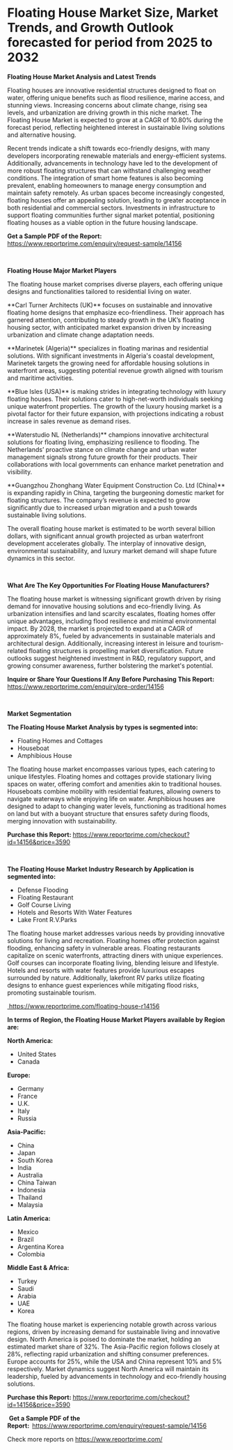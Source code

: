 <p><h1>Floating House Market Size, Market Trends, and Growth Outlook forecasted for period from 2025 to 2032</h1></p><p><strong>Floating House Market Analysis and Latest Trends</strong></p>
<p><p>Floating houses are innovative residential structures designed to float on water, offering unique benefits such as flood resilience, marine access, and stunning views. Increasing concerns about climate change, rising sea levels, and urbanization are driving growth in this niche market. The Floating House Market is expected to grow at a CAGR of 10.80% during the forecast period, reflecting heightened interest in sustainable living solutions and alternative housing.</p><p>Recent trends indicate a shift towards eco-friendly designs, with many developers incorporating renewable materials and energy-efficient systems. Additionally, advancements in technology have led to the development of more robust floating structures that can withstand challenging weather conditions. The integration of smart home features is also becoming prevalent, enabling homeowners to manage energy consumption and maintain safety remotely. As urban spaces become increasingly congested, floating houses offer an appealing solution, leading to greater acceptance in both residential and commercial sectors. Investments in infrastructure to support floating communities further signal market potential, positioning floating houses as a viable option in the future housing landscape.</p></p>
<p><strong>Get a Sample PDF of the Report:&nbsp;</strong> <a href="https://www.reportprime.com/enquiry/request-sample/14156?utm_campaign=2219&utm_medium=2&utm_source=Github&utm_content=ia&utm_term=20032025&utm_id=floating-house">https://www.reportprime.com/enquiry/request-sample/14156</a></p>
<p>&nbsp;</p>
<p><strong>Floating House Major Market Players</strong></p>
<p><p>The floating house market comprises diverse players, each offering unique designs and functionalities tailored to residential living on water. </p><p>**Carl Turner Architects (UK)** focuses on sustainable and innovative floating home designs that emphasize eco-friendliness. Their approach has garnered attention, contributing to steady growth in the UK’s floating housing sector, with anticipated market expansion driven by increasing urbanization and climate change adaptation needs.</p><p>**Marinetek (Algeria)** specializes in floating marinas and residential solutions. With significant investments in Algeria's coastal development, Marinetek targets the growing need for affordable housing solutions in waterfront areas, suggesting potential revenue growth aligned with tourism and maritime activities.</p><p>**Blue Isles (USA)** is making strides in integrating technology with luxury floating houses. Their solutions cater to high-net-worth individuals seeking unique waterfront properties. The growth of the luxury housing market is a pivotal factor for their future expansion, with projections indicating a robust increase in sales revenue as demand rises.</p><p>**Waterstudio NL (Netherlands)** champions innovative architectural solutions for floating living, emphasizing resilience to flooding. The Netherlands’ proactive stance on climate change and urban water management signals strong future growth for their products. Their collaborations with local governments can enhance market penetration and visibility.</p><p>**Guangzhou Zhonghang Water Equipment Construction Co. Ltd (China)** is expanding rapidly in China, targeting the burgeoning domestic market for floating structures. The company’s revenue is expected to grow significantly due to increased urban migration and a push towards sustainable living solutions.</p><p>The overall floating house market is estimated to be worth several billion dollars, with significant annual growth projected as urban waterfront development accelerates globally. The interplay of innovative design, environmental sustainability, and luxury market demand will shape future dynamics in this sector.</p></p>
<p>&nbsp;</p>
<p><strong>What Are The Key Opportunities For Floating House Manufacturers?</strong></p>
<p><p>The floating house market is witnessing significant growth driven by rising demand for innovative housing solutions and eco-friendly living. As urbanization intensifies and land scarcity escalates, floating homes offer unique advantages, including flood resilience and minimal environmental impact. By 2028, the market is projected to expand at a CAGR of approximately 8%, fueled by advancements in sustainable materials and architectural design. Additionally, increasing interest in leisure and tourism-related floating structures is propelling market diversification. Future outlooks suggest heightened investment in R&D, regulatory support, and growing consumer awareness, further bolstering the market's potential.</p></p>
<p><strong>Inquire or Share Your Questions If Any Before Purchasing This Report:</strong> <a href="https://www.reportprime.com/enquiry/pre-order/14156?utm_campaign=2219&utm_medium=2&utm_source=Github&utm_content=ia&utm_term=20032025&utm_id=floating-house">https://www.reportprime.com/enquiry/pre-order/14156</a></p>
<p>&nbsp;</p>
<p><strong>Market Segmentation</strong></p>
<p><strong>The Floating House Market Analysis by types is segmented into:</strong></p>
<p><ul><li>Floating Homes and Cottages</li><li>Houseboat</li><li>Amphibious House</li></ul></p>
<p><p>The floating house market encompasses various types, each catering to unique lifestyles. Floating homes and cottages provide stationary living spaces on water, offering comfort and amenities akin to traditional houses. Houseboats combine mobility with residential features, allowing owners to navigate waterways while enjoying life on water. Amphibious houses are designed to adapt to changing water levels, functioning as traditional homes on land but with a buoyant structure that ensures safety during floods, merging innovation with sustainability.</p></p>
<p><strong>Purchase this Report:&nbsp;</strong><a href="https://www.reportprime.com/checkout?id=14156&price=3590&utm_campaign=2219&utm_medium=2&utm_source=Github&utm_content=ia&utm_term=20032025&utm_id=floating-house">https://www.reportprime.com/checkout?id=14156&price=3590</a></p>
<p>&nbsp;</p>
<p><strong>The Floating House Market Industry Research by Application is segmented into:</strong></p>
<p><ul><li>Defense Flooding</li><li>Floating Restaurant</li><li>Golf Course Living</li><li>Hotels and Resorts With Water Features</li><li>Lake Front R.V.Parks</li></ul></p>
<p><p>The floating house market addresses various needs by providing innovative solutions for living and recreation. Floating homes offer protection against flooding, enhancing safety in vulnerable areas. Floating restaurants capitalize on scenic waterfronts, attracting diners with unique experiences. Golf courses can incorporate floating living, blending leisure and lifestyle. Hotels and resorts with water features provide luxurious escapes surrounded by nature. Additionally, lakefront RV parks utilize floating designs to enhance guest experiences while mitigating flood risks, promoting sustainable tourism.</p></p>
<p><a href="https://www.reportprime.com/floating-house-r14156?utm_campaign=2219&utm_medium=2&utm_source=Github&utm_content=ia&utm_term=20032025&utm_id=floating-house">&nbsp;https://www.reportprime.com/floating-house-r14156</a></p>
<p><strong>In terms of Region, the Floating House Market Players available by Region are:</strong></p>
<p>
    <p> <strong> North America: </strong>
        <ul>
            <li>United States</li>
            <li>Canada</li>
        </ul>
        </p> 
    <p> <strong> Europe: </strong>
        <ul>
            <li>Germany</li>
            <li>France</li>
            <li>U.K.</li>
            <li>Italy</li>
            <li>Russia</li>
        </ul>
        </p> 
    <p> <strong> Asia-Pacific: </strong>
        <ul>
            <li>China</li>
            <li>Japan</li>
            <li>South Korea</li>
            <li>India</li>
            <li>Australia</li>
            <li>China Taiwan</li>
            <li>Indonesia</li>
            <li>Thailand</li>
            <li>Malaysia</li>
        </ul>
        </p> 
    <p> <strong> Latin America: </strong>
        <ul>
            <li>Mexico</li>
            <li>Brazil</li>
            <li>Argentina Korea</li>
            <li>Colombia</li>
        </ul>
        </p> 
    <p> <strong> Middle East & Africa: </strong>
        <ul>
            <li>Turkey</li>
            <li>Saudi</li>
            <li>Arabia</li>
            <li>UAE</li>
            <li>Korea</li>
        </ul>
    </p>
    </p>
<p><p>The floating house market is experiencing notable growth across various regions, driven by increasing demand for sustainable living and innovative design. North America is poised to dominate the market, holding an estimated market share of 32%. The Asia-Pacific region follows closely at 28%, reflecting rapid urbanization and shifting consumer preferences. Europe accounts for 25%, while the USA and China represent 10% and 5% respectively. Market dynamics suggest North America will maintain its leadership, fueled by advancements in technology and eco-friendly housing solutions.</p></p>
<p><strong>Purchase this Report: </strong><a href="https://www.reportprime.com/checkout?id=14156&price=3590&utm_campaign=2219&utm_medium=2&utm_source=Github&utm_content=ia&utm_term=20032025&utm_id=floating-house">https://www.reportprime.com/checkout?id=14156&price=3590</a></p>
<p>&nbsp;<strong>Get a Sample PDF of the Report:&nbsp;&nbsp;</strong><a href="https://www.reportprime.com/enquiry/request-sample/14156?utm_campaign=2219&utm_medium=2&utm_source=Github&utm_content=ia&utm_term=20032025&utm_id=floating-house">https://www.reportprime.com/enquiry/request-sample/14156</a></p>
<p><strong></strong></p>
<p>Check more reports on <a href="https://www.reportprime.com/?utm_campaign=2219&utm_medium=2&utm_source=Github&utm_content=ia&utm_term=20032025&utm_id=floating-house">https://www.reportprime.com/</a></p>